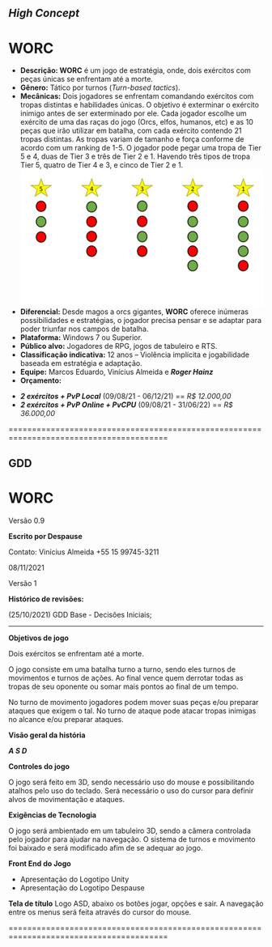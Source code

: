 ## ***High Concept***
# **WORC**

* **Descrição: WORC** é um jogo de estratégia, onde, dois exércitos com peças únicas se enfrentam até a morte.
* **Gênero:** Tático por turnos (*Turn-based tactics*).
* **Mecânicas:** Dois jogadores se enfrentam comandando exércitos com tropas distintas e habilidades únicas. O objetivo é exterminar o exército inimigo antes de ser exterminado por ele. Cada jogador escolhe um exército de uma das raças do jogo (Orcs, elfos, humanos, etc) e as 10 peças que irão utilizar em batalha, com cada exército contendo 21 tropas distintas.
As tropas variam de tamanho e força conforme de acordo com um ranking de 1-5. O jogador pode pegar uma tropa de Tier 5 e 4, duas de Tier 3 e três de Tier 2 e 1. Havendo três tipos de tropa Tier 5, quatro de Tier 4 e 3, e cinco de Tier 2 e 1.
![Tiers](/assets/images/Apresentação1.jpg)
* **Diferencial:** Desde magos a orcs gigantes, **WORC** oferece inúmeras possibilidades e estratégias, o jogador precisa pensar e se adaptar para poder triunfar nos campos de batalha.
* **Plataforma:** Windows 7 ou Superior. 
* **Público alvo:** Jogadores de RPG, jogos de tabuleiro e RTS.
* **Classificação indicativa:** 12 anos – Violência implícita e jogabilidade baseada em estratégia e adaptação.
* **Equipe:** Marcos Eduardo, Vinícius Almeida e ***Roger Hainz***
* **Orçamento:** 
- ***2 exércitos + PvP Local*** (09/08/21 - 06/12/21) == *R$ 12.000,00*
- ***2 exércitos + PvP Online + PvCPU*** (09/08/21 - 31/06/22) == *R$ 36.000,00*


========================================================================================

## **GDD**

# **WORC**

Versão 0.9


**Escrito por Despause**

Contato: Vinícius Almeida +55 15 99745-3211

08/11/2021

Versão 1


**Histórico de revisões:** 

(25/10/2021) GDD Base - Decisões Iniciais;

***

**Objetivos de jogo**

  Dois exércitos se enfrentam até a morte.

  O jogo consiste em uma batalha turno a turno, sendo eles turnos de movimentos e turnos de ações. Ao final vence quem derrotar todas as tropas de seu oponente ou somar mais pontos ao final de um tempo.

  No turno de movimento jogadores podem mover suas peças e/ou preparar ataques que exigem o tal. No turno de ataque pode atacar tropas inimigas no alcance e/ou preparar ataques. 


**Visão geral da história**

***A S D***


**Controles do jogo**

  O jogo será feito em 3D, sendo necessário uso do mouse e possibilitando atalhos pelo uso do teclado. 
Será necessário o uso do cursor para definir alvos de movimentação e ataques.


**Exigências de Tecnologia**

  O jogo será ambientado em um tabuleiro 3D, sendo a câmera controlada pelo jogador para ajudar na navegação.
  O sistema de turnos e movimento foi baixado e será modificado afim de se adequar ao jogo. 


**Front End do Jogo**

  -	Apresentação do Logotipo Unity
  -	Apresentação do Logotipo Despause


**Tela de título**
  Logo ASD, abaixo os botões jogar, opções e sair.
  A navegação entre os menus será feita através do cursor do mouse.

========================================================================================
